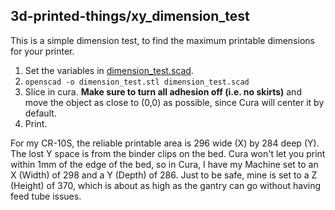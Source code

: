## 3d-printed-things/xy_dimension_test

This is a simple dimension test, to find the maximum printable dimensions for your printer.

1. Set the variables in [dimension_test.scad](dimension_test.scad).
2. ``openscad -o dimension_test.stl dimension_test.scad``
3. Slice in cura. **Make sure to turn all adhesion off (i.e. no skirts)** and move the object as close to (0,0) as possible, since Cura will center it by default.
4. Print.

For my CR-10S, the reliable printable area is 296 wide (X) by 284 deep (Y). The lost Y space is from the binder clips on the bed. Cura won't let you print within 1mm of the edge of the bed, so in Cura, I have my Machine set to an X (Width) of 298 and a Y (Depth) of 286. Just to be safe, mine is set to a Z (Height) of 370, which is about as high as the gantry can go without having feed tube issues.
